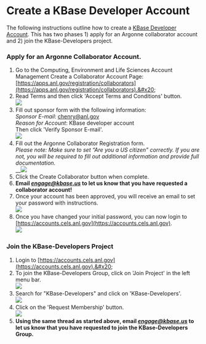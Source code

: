 # Create a KBase Developer Account

The following instructions outline how to create a [KBase Developer Account](http://accounts.cels.anl.gov/). This has two phases 1) apply for an Argonne collaborator account and 2) join the KBase-Developers project.&#x20;

### Apply for an Argonne Collaborator Account.&#x20;

1. Go to the Computing, Environment and Life Sciences Account Management Create a Collaborator Account Page: [https://apps.anl.gov/registration/collaborators](https://apps.anl.gov/registration/collaborators).&#x20;
2. Read Terms and then click 'Accept Terms and Conditions' button.\
   ![](https://lh5.googleusercontent.com/D\_5FSgEQSnCUEtnmbs7k5t-LuY8tOrYTY3x4vK2Vu06LXa9PjMBEVcOLTU21HDUZ8HO4x9pThbLWxvD7vXbZMGyVYg-yvZbWD9rkiMCyRoiIsVxbIqYIR8IpVon7FPS-fW1pnC54RQrfF63MYX-VU8NcDmOuELbXEy6eZOB58SjyMGfEr4CRj77IS7eMx5m-YUNhWTwfwA)
3. Fill out sponsor form with the following information: \
   _Sponsor E-mail_: chenry@anl.gov\
   _Reason for Account_: KBase developer account\
   Then click 'Verify Sponsor E-mail'.\
   ![](https://lh3.googleusercontent.com/7D\_usiOP4kYnZ3XVMQNwdZjSGWlCwwtAfUNWM3C0o8DsjlGkEKs8-wSW743KsgNbbjPtL-6LiABKH5TmtSCZHUTibPACb2-8B7xTBYu9YXZ6zgu2DfXj0sadTNO9kdy2C1ujQ7zGvoFvzlYmPwUi6KHy14uWOThERQyE7dBf3PIsYSnVVwL2iavnmkiq83yvjfkDkdZIEw)
4. Fill out the Argonne Collaborator Registration form. \
   _Please note: Make sure to set “Are you a US citizen” correctly. If you are not, you will be required to fill out additional information and provide full documentation._\
   __![](https://lh4.googleusercontent.com/7htIgaaGceW4DZsfNZvMXWxhUd8O6HaL0Mu6b1LROTv1fTsgLwTv0EwsOBWvpleL6GhRe\_JIrJBHWxLeR57yzxlA2Ee4kOivjYN6YqGk1Iz4J4AYn7UydZ0IbkdJIgSgyS87v9toexgdom-\_vZ6-VmXrtRrv3bgu7y0Gd-WkoxwkAeg1O-PnvORQYGpVP\_427muaFLG7LQ)
5. Click the Create Collaborator button when complete.&#x20;
6. **Email **_**engage@kbase.us**_** to let us know that you have requested a collaborator account!**&#x20;
7. Once your account has been approved, you will receive an email to set your password with instructions. \
   ![](https://lh5.googleusercontent.com/wa5MwwzBDhDKwpZX2YW6rvtbJz2jhUIJa2vZKjPXO7qJPgYqrKshow7Wc7NLhMj4gBkXIYDs6-fY-Bu3DcWIXlYcQt5u8TtRnC-u5gk3PkIpmn3yN\_dgIVZMmNXHdGzWRNAG1\_7LfiGBglem6Yw5Pcwwwl6hmqH7RE5T03A9KJ-0rf24zL-agLZmpLFwz9SxUNuQuuxY9g)
8. Once you have changed your initial password, you can now login to [https://accounts.cels.anl.gov](https://accounts.cels.anl.gov). \
   ![](https://lh6.googleusercontent.com/4moAjPiLXI97bZxJVJ0N8b\_HKjlGxL1ll-f4fmHTkehVH7ARf\_\_W8Wn7ICk0z-clzV8xFtquBfi7p2\_Y04UgN1YTrscnrdhe0Ro\_lLdlM7xghIUf9TObCoWLqI84GYr8cghT-THXCdNiq3QWG6C5kl8sJ7TchYuIJ8gE-92rEsKgDde-RB1cf24e0IIkMyqyjMeo9k5LQg)

### Join the KBase-Developers Project

1. Login to [https://accounts.cels.anl.gov](https://accounts.cels.anl.gov).&#x20;
2. To join the KBase-Developers Group, click on 'Join Project' in the left menu bar. \
   ![](https://lh3.googleusercontent.com/HqzJpF98WnCpiX5CGXdHVS-Nf-Hs5NRUSLl-gehzj55jQ21vNCK5skwTNssO3QyzrJDHGuYMp4bhlrI49v5BsIV1NvAo-BL18N3jWDvnAwePqhth4N0RwUuGe-lHEwkgtc2WHZvvLcaIfFMPCHdFdAkmeXW-iSMSXg6sYILgAAGyhF0\_dutO6YXSPTwVlfSyoYqTPurNAQ)
3. Search for "KBase-Developers" and click on 'KBase-Developers'.\
   ![](https://lh5.googleusercontent.com/ZYVCeXUiB3C5lghDsa5n\_ebIbxzLW76Sv59IqxXO3aa3ybU2McPd4X4ia02zR43UUFiY9QgPW27MOMEAn08cX59c7KsuuzWRx2nWD34LDpsqK9UvmvIZKi5OliRc95YGAXYEqUrMfwqVs02PyrxUpVO8tpicbJRqh8nDLLV-cefs1lrHLo05xpiOgHw3OA12Tz1oCo0eTA)
4. Click on the 'Request Membership' button.\
   ![](https://lh4.googleusercontent.com/ElVrHoD6BDWRzhqvqDpu70\_4Soc9hXX1DVqduyjP\_MxukImtSnsHYSYqjbbpaJ6nd9s0rocdkSXpBId\_2dUuaCapdehSYpqQGDmr70XRmRHjd3D84GS\_rTFJDvOGmSAN62CIEfnFDFEIk-jBnwweIy\_JArEiMR4lr-sepKjEf\_6RLaH5LqySmafLG1qfrsVdJtglDzsWMw)
5. **Using the same thread as started above, email **_**engage@kbase.us**_** to let us know that you have requested to join the KBase-Developers Group.**
